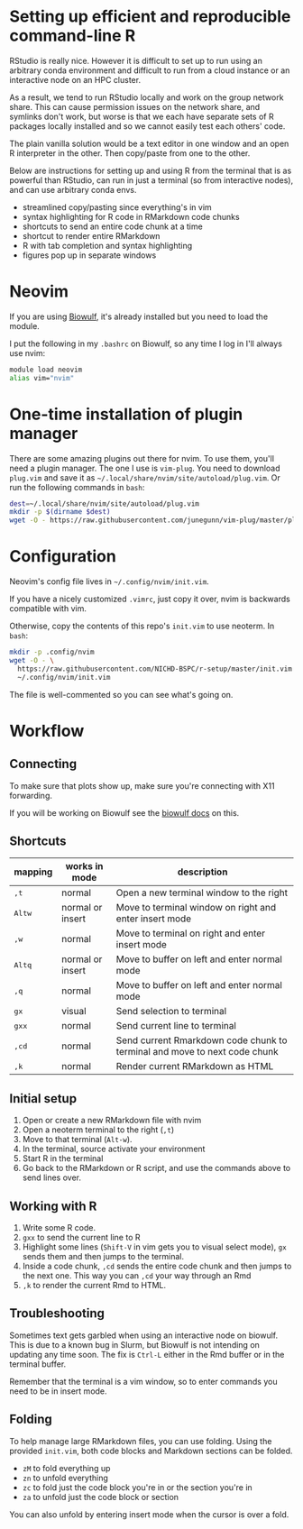 # Setting up efficient and reproducible command-line R

RStudio is really nice. However it is difficult to set up to run using an
arbitrary conda environment and difficult to run from a cloud instance or an
interactive node on an HPC cluster.

As a result, we tend to run RStudio locally and work on the group network
share. This can cause permission issues on the network share, and symlinks
don't work, but worse is that we each have separate sets of R packages locally
installed and so we cannot easily test each others' code.

The plain vanilla solution would be a text editor in one window and an open
R interpreter in the other. Then copy/paste from one to the other.

Below are instructions for setting up and using R from the terminal that is as
powerful than RStudio, can run in just a terminal (so from interactive nodes),
and can use arbitrary conda envs.

- streamlined copy/pasting since everything's in vim
- syntax highlighting for R code in RMarkdown code chunks
- shortcuts to send an entire code chunk at a time
- shortcut to render entire RMarkdown
- R with tab completion and syntax highlighting
- figures pop up in separate windows

# Neovim

If you are using [Biowulf](https://hpc.nih.gov), it's already installed but you
need to load the module.

I put the following in my `.bashrc` on Biowulf, so any time I log in I'll
always use nvim:

```bash
module load neovim
alias vim="nvim"
```

# One-time installation of plugin manager

There are some amazing plugins out there for nvim. To use them, you'll need
a plugin manager. The one I use is `vim-plug`. You need to download `plug.vim`
and save it as `~/.local/share/nvim/site/autoload/plug.vim`. Or run the
following commands in `bash`:

```bash
dest=~/.local/share/nvim/site/autoload/plug.vim
mkdir -p $(dirname $dest)
wget -O - https://raw.githubusercontent.com/junegunn/vim-plug/master/plug.vim > $dest
```

# Configuration

Neovim's config file lives in `~/.config/nvim/init.vim`.

If you have a nicely customized `.vimrc`, just copy it over, nvim is backwards
compatible with vim.

Otherwise, copy the contents of this repo's `init.vim` to use neoterm. In `bash`:

```bash
mkdir -p .config/nvim
wget -O - \
  https://raw.githubusercontent.com/NICHD-BSPC/r-setup/master/init.vim \
  ~/.config/nvim/init.vim
```

The file is well-commented so you can see what's going on.

# Workflow

## Connecting

To make sure that plots show up, make sure you're connecting with X11 forwarding.

If you will be working on Biowulf see the [biowulf
docs](https://hpc.nih.gov/docs/connect.html) on this.

## Shortcuts

| mapping                              | works in mode    | description                                                               |
|--------------------------------------|------------------|---------------------------------------------------------------------------|
| <kbd>,</kbd><kbd>t</kbd>             | normal           | Open a new terminal window to the right                                   |
| <kbd>Alt</kbd><kbd>w</kbd>           | normal or insert | Move to terminal window on right and enter insert mode                    |
| <kbd>,</kbd><kbd>w</kbd>             | normal           | Move to terminal on right and enter insert mode                           |
| <kbd>Alt</kbd><kbd>q</kbd>           | normal or insert | Move to buffer on left and enter normal mode                              |
| <kbd>,</kbd><kbd>q</kbd>             | normal           | Move to buffer on left and enter normal mode                              |
| <kbd>g</kbd><kbd>x</kbd>             | visual           | Send selection to terminal                                                |
| <kbd>g</kbd><kbd>x</kbd><kbd>x</kbd> | normal           | Send current line to terminal                                             |
| <kbd>,</kbd><kbd>c</kbd><kbd>d</kbd> | normal           | Send current Rmarkdown code chunk to terminal and move to next code chunk |
| <kbd>,</kbd><kbd>k</kbd>             | normal           | Render current RMarkdown as HTML                                          |

## Initial setup

1. Open or create a new RMarkdown file with nvim
2. Open a neoterm terminal to the right (`,t`)
3. Move to that terminal (`Alt-w`).
4. In the terminal, source activate your environment
5. Start R in the terminal
6. Go back to the RMarkdown or R script, and use the commands above to send
   lines over.

## Working with R

1. Write some R code.
2. `gxx` to send the current line to R
3. Highlight some lines (`Shift-V` in vim gets you to visual select mode), `gx`
   sends them and then jumps to the terminal.
4. Inside a code chunk, `,cd` sends the entire code chunk and then jumps to the
   next one. This way you can `,cd` your way through an Rmd
5. `,k` to render the current Rmd to HTML.

## Troubleshooting

Sometimes text gets garbled when using an interactive node on biowulf. This is
due to a known bug in Slurm, but Biowulf is not intending on updating any time
soon. The fix is `Ctrl-L` either in the Rmd buffer or in the terminal buffer.

Remember that the terminal is a vim window, so to enter commands you need to be
in insert mode.

## Folding

To help manage large RMarkdown files, you can use folding. Using the provided
`init.vim`, both code blocks and Markdown sections can be folded.


- `zM` to fold everything up
- `zn` to unfold everything
- `zc` to fold just the code block you're in or the section you're in
- `za` to unfold just the code block or section

You can also unfold by entering insert mode when the cursor is over a fold.

